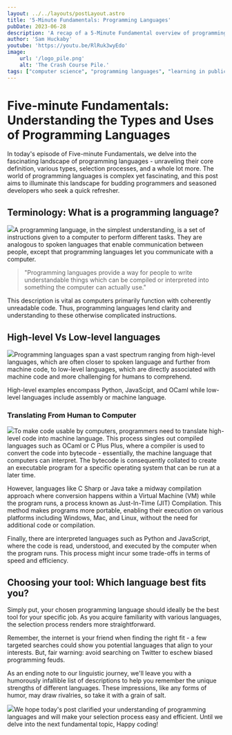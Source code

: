 ```yaml
---
layout: ../../layouts/postLayout.astro
title: '5-Minute Fundamentals: Programming Languages'
pubDate: 2023-06-28
description: 'A recap of a 5-Minute Fundamental overview of programming languages.'
author: 'Sam Huckaby'
youtube: 'https://youtu.be/RlRuk3wyEdo'
image:
    url: '/logo_pile.png' 
    alt: 'The Crash Course Pile.'
tags: ["computer science", "programming languages", "learning in public"]
---
```


# Five-minute Fundamentals: Understanding the Types and Uses of Programming Languages

In today's episode of Five-minute Fundamentals, we delve into the fascinating landscape of programming languages - unraveling their core definition, various types, selection processes, and a whole lot more. The world of programming languages is complex yet fascinating, and this post aims to illuminate this landscape for budding programmers and seasoned developers who seek a quick refresher.

## Terminology: What is a programming language?

![](https://cdn.videotap.com/z2n9PQUV2H5I0PWxEyQh-23.72.png)A programming language, in the simplest understanding, is a set of instructions given to a computer to perform different tasks. They are analogous to spoken languages that enable communication between people, except that programming languages let you communicate with a computer.

> "Programming languages provide a way for people to write understandable things which can be compiled or interpreted into something the computer can actually use."

This description is vital as computers primarily function with coherently unreadable code. Thus, programming languages lend clarity and understanding to these otherwise complicated instructions.

## High-level Vs Low-level languages

![](https://cdn.videotap.com/tfeb2Jn82vcN9oRSnT5S-92.37.png)Programming languages span a vast spectrum ranging from high-level languages, which are often closer to spoken language and further from machine code, to low-level languages, which are directly associated with machine code and more challenging for humans to comprehend.

High-level examples encompass Python, JavaScipt, and OCaml while low-level languages include assembly or machine language.

### Translating From Human to Computer

![](https://cdn.videotap.com/5WxkJgzONa427mYsCQR7-200.97.png)To make code usable by computers, programmers need to translate high-level code into machine language. This process singles out compiled languages such as OCaml or C Plus Plus, where a compiler is used to convert the code into bytecode - essentially, the machine language that computers can interpret. The bytecode is consequently collated to create an executable program for a specific operating system that can be run at a later time.

However, languages like C Sharp or Java take a midway compilation approach where conversion happens within a Virtual Machine (VM) while the program runs, a process known as Just-In-Time (JIT) Compilation. This method makes programs more portable, enabling their execution on various platforms including Windows, Mac, and Linux, without the need for additional code or compilation.

Finally, there are interpreted languages such as Python and JavaScript, where the code is read, understood, and executed by the computer when the program runs. This process might incur some trade-offs in terms of speed and efficiency.

## Choosing your tool: Which language best fits you?

Simply put, your chosen programming language should ideally be the best tool for your specific job. As you acquire familiarity with various languages, the selection process renders more straightforward.

Remember, the internet is your friend when finding the right fit - a few targeted searches could show you potential languages that align to your interests. But, fair warning: avoid searching on Twitter to eschew biased programming feuds.

As an ending note to our linguistic journey, we'll leave you with a humorously infallible list of descriptions to help you remember the unique strengths of different languages. These impressions, like any forms of humor, may draw rivalries, so take it with a grain of salt.

![](https://cdn.videotap.com/ZwtYQ70Pm4mzazqUwXqg-278.77.png)We hope today's post clarified your understanding of programming languages and will make your selection process easy and efficient. Until we delve into the next fundamental topic, Happy coding!
